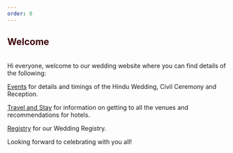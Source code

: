 ```yaml
---
order: 0
---
```


<h2 style="color: #3C0008">Welcome</h2>

<br>
Hi everyone, welcome to our wedding website where you can find details of the following:

<a href="https://divdav.org/events" target="_blank">Events</a> for details and timings of the Hindu Wedding, Civil Ceremony and Reception.

<a href="https://divdav.org/details" target="_blank">Travel and Stay</a> for information on getting to all the venues and recommendations for hotels.

<a href="https://divdav.org/registry" target="_blank">Registry</a> for our Wedding Registry.

Looking forward to celebrating with you all!
